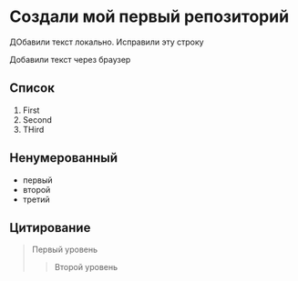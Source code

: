 # Создали мой первый репозиторий 

ДОбавили текст локально. Исправили эту строку 

Добавили текст через браузер 

## Список
1. First
2. Second 
3. THird


## Ненумерованный 
* первый
* второй
* третий

## Цитирование 
> Первый уровень
>> Второй уровень